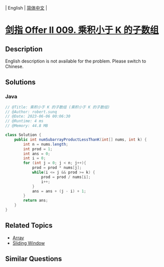 
| English | [简体中文](README.md) |

# [剑指 Offer II 009. 乘积小于 K 的子数组](https://leetcode.cn//problems/ZVAVXX/)

## Description

<p>English description is not available for the problem. Please switch to Chinese.</p>


## Solutions


### Java

```Java
// @Title: 乘积小于 K 的子数组 (乘积小于 K 的子数组)
// @Author: robert.sunq
// @Date: 2023-06-06 00:06:30
// @Runtime: 4 ms
// @Memory: 44.8 MB

class Solution {
    public int numSubarrayProductLessThanK(int[] nums, int k) {
        int n = nums.length;
        int prod = 1;
        int ans = 0;
        int i = 0;
        for (int j = 0; j < n; j++){
            prod = prod * nums[j];
            while(i <= j && prod >= k) {
                prod = prod / nums[i];
                i++;
            }
            ans = ans + (j - i) + 1;
        }
        return ans;
    }
}
```



## Related Topics

- [Array](https://leetcode.cn//tag/array)
- [Sliding Window](https://leetcode.cn//tag/sliding-window)

## Similar Questions



